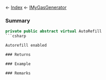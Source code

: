 ← [Index](Api-Index) ← [IMyGasGenerator](Sandbox.ModAPI.Ingame.IMyGasGenerator)

### Summary

```csharp
private public abstract virtual AutoRefill
```csharp

Autorefill enabled

### Returns

### Example

### Remarks

